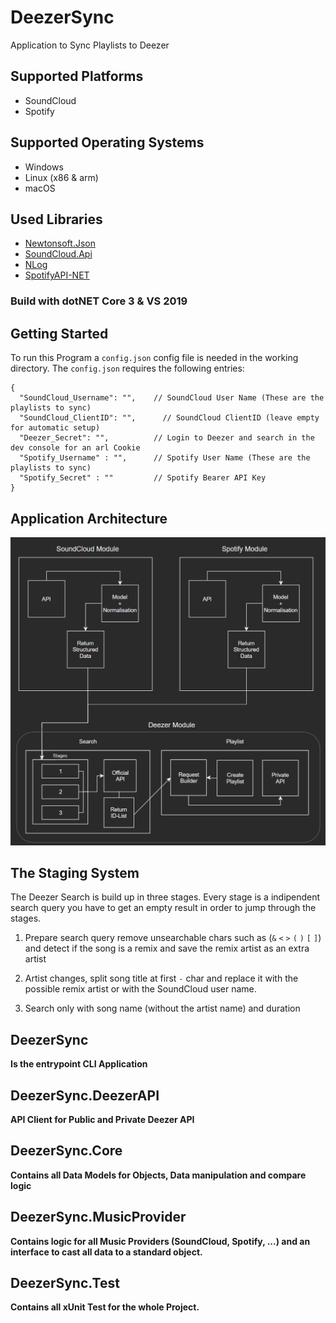 # DeezerSync
Application to Sync Playlists to Deezer

## Supported Platforms
+ SoundCloud
+ Spotify

## Supported Operating Systems
+ Windows
+ Linux (x86 & arm)
+ macOS

## Used Libraries
+ [Newtonsoft.Json](https://github.com/JamesNK/Newtonsoft.Json)
+ [SoundCloud.Api](https://github.com/prayzzz/SoundCloud.Api)
+ [NLog](https://github.com/NLog/NLog)
+ [SpotifyAPI-NET](https://github.com/JohnnyCrazy/SpotifyAPI-NET)

### Build with dotNET Core 3 & VS 2019

## Getting Started
To run this Program a `config.json` config file is needed in the working directory.
The `config.json` requires the following entries:

```console
{
  "SoundCloud_Username": "",    // SoundCloud User Name (These are the playlists to sync)
  "SoundCloud_ClientID": "",	  // SoundCloud ClientID (leave empty for automatic setup)
  "Deezer_Secret": "",          // Login to Deezer and search in the dev console for an arl Cookie
  "Spotify_Username" : "",      // Spotify User Name (These are the playlists to sync)
  "Spotify_Secret" : ""         // Spotify Bearer API Key
}
```

## Application Architecture
!["arch"](overview.png)

## The Staging System

The Deezer Search is build up in three stages.
Every stage is a indipendent search query you have to get an empty result in order to jump through the stages.

1. Prepare search query remove unsearchable chars such as (`&`  `<`  `>`  `(`  `)`  `[`  `]`) and detect if the song is a remix and save the remix artist as an extra artist

1. Artist changes, split song title at first `-` char and replace it with the possible remix artist or with the SoundCloud user name.

1. Search only with song name (without the artist name) and duration

## DeezerSync
__Is the entrypoint CLI Application__

## DeezerSync.DeezerAPI
__API Client for Public and Private Deezer API__

## DeezerSync.Core
__Contains all Data Models for Objects, Data manipulation and compare logic__

## DeezerSync.MusicProvider
__Contains logic for all Music Providers (SoundCloud, Spotify, ...) and an interface to cast all data to a standard object.__

## DeezerSync.Test
__Contains all xUnit Test for the whole Project.__
